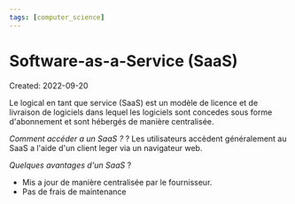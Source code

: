 ```yaml
---
tags: [computer_science] 
---
```

# Software-as-a-Service (SaaS)
Created: 2022-09-20

Le logical en tant  que service (SaaS) est un modèle de licence et de livraison de logiciels dans lequel les logiciels sont concedes sous forme d'abonnement et sont hébergés de manière centralisée.

*Comment accéder a un SaaS ?*
?
Les utilisateurs accèdent généralement au SaaS a l'aide d'un client leger via un navigateur web.
<!--SR:!2022-09-25,3,230-->

*Quelques avantages d'un SaaS*
?
- Mis a jour de manière centralisée par le fournisseur.
- Pas de frais de maintenance
<!--SR:!2022-10-01,7,230-->